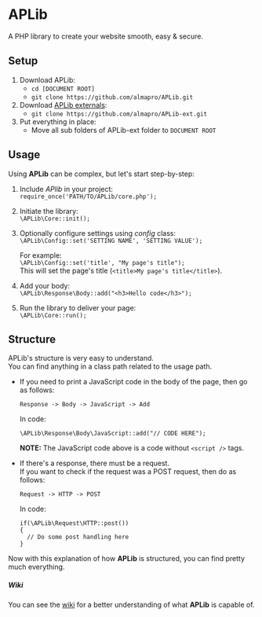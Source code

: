 # APLib
A PHP library to create your website smooth, easy &amp; secure.

## Setup
1. Download APLib:  
   * `cd [DOCUMENT ROOT]`  
   * `git clone https://github.com/almapro/APLib.git`  
2. Download [APLib externals](https://github.com/almapro/APLib-ext/):  
   * `git clone https://github.com/almapro/APLib-ext.git`  
3. Put everything in place:  
   * Move all sub folders of APLib-ext folder to `DOCUMENT ROOT`

## Usage
Using **APLib** can be complex, but let's start step-by-step:  
   1. Include _APlib_ in your project:  
      `require_once('PATH/TO/APLib/core.php');`  
   2. Initiate the library:  
     `\APLib\Core::init();`  
   3. Optionally configure settings using *config* class:  
      `\APLib\Config::set('SETTING NAME', 'SETTING VALUE');`  

      For example:  
      `\APLib\Config::set('title', "My page's title");`  
      This will set the page's title (`<title>My page's title</title>`).
   4. Add your body:  
      `\APLib\Response\Body::add("<h3>Hello code</h3>");`  
   5. Run the library to deliver your page:  
      `\APLib\Core::run();`

## Structure
APLib's structure is very easy to understand.  
You can find anything in a class path related to the usage path.

* If you need to print a JavaScript code in the body of the page, then go as follows:  
   ```
   Response -> Body -> JavaScript -> Add
   ```
   In code:  
   ```
   \APLib\Response\Body\JavaScript::add("// CODE HERE");
   ```
   **NOTE:** The JavaScript code above is a code without `<script />` tags.

* If there's a response, there must be a request.  
   If you want to check if the request was a POST request, then do as follows:  
   ```
   Request -> HTTP -> POST
   ```
   In code:  
   ```
   if(\APLib\Request\HTTP::post())
   {
     // Do some post handling here
   }
   ```

Now with this explanation of how **APLib** is structured, you can find pretty much everything.  
##### Wiki
You can see the [wiki](https://github.com/almapro/APLib/wiki/) for a better understanding of what **APLib** is capable of.
